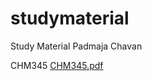 # studymaterial
Study Material
 Padmaja Chavan

CHM345
[CHM345.pdf](https://github.com/6202cvp/studymaterial/files/7613118/jcom.pdf)
